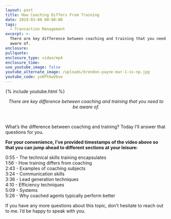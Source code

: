 ```yaml
---
layout: post
title: How Coaching Differs From Training
date: 2019-03-08 00:00:00
tags:
  - Transaction Management
excerpt: >-
  There are key difference between coaching and training that you need to be
  aware of.
enclosure:
pullquote:
enclosure_type: video/mp4
enclosure_time:
use_youtube_image: false
youtube_alternate_image: /uploads/brendon-payne-mar-1-ss-np.jpg
youtube_code: ysKPt6wVbvo
---
```


{% include youtube.html %}

<center><em>There are key difference between coaching and training that you need to be aware of.</em></center>

&nbsp;

What’s the difference between coaching and training? Today I’ll answer that questions for you.

**For your convenience, I’ve provided timestamps of the video above so that you can jump ahead to different sections at your leisure:**

0:55 - The technical skills training encapsulates&nbsp;<br>1:56 - How training differs from coaching&nbsp;<br>2:43 - Examples of coaching subjects<br>3:24 - Communication skills<br>3:36 - Lead generation techniques&nbsp;<br>4:10 - Efficiency techniques&nbsp;<br>5:09 - Systems&nbsp;<br>5:26 - Why coached agents typically perform better

If you have any more questions about this topic, don’t hesitate to reach out to me. I’d be happy to speak with you.